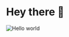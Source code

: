 # Hey there :wave:

<img src="https://raw.githubusercontent.com/sagar-viradiya/sagar-viradiya/master/resources/banner.png" alt="Hello world">

<!---
IcaroJimmy/IcaroJimmy is a ✨ special ✨ repository because its `README.md` (this file) appears on your GitHub profile.
You can click the Preview link to take a look at your changes.
--->
